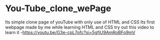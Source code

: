 # You-Tube_clone_wePage
Its simple clone page of youTube with  only use of HTML and CSS
Its first webpage made by me while learning HTML and CSS
try out this video to learn it
-https://youtu.be/G3e-cpL7ofc?si=5gfiU9AmRoBFo9mV
